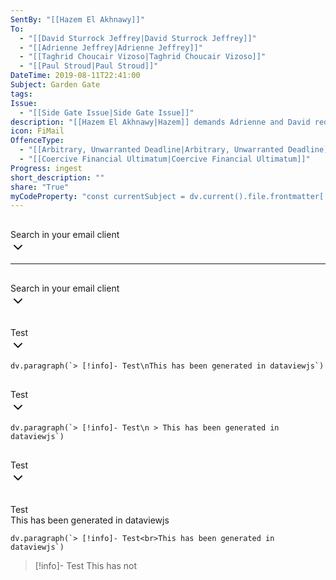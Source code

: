 ```yaml
---
SentBy: "[[Hazem El Akhnawy]]"
To:
  - "[[David Sturrock Jeffrey|David Sturrock Jeffrey]]"
  - "[[Adrienne Jeffrey|Adrienne Jeffrey]]"
  - "[[Taghrid Choucair Vizoso|Taghrid Choucair Vizoso]]"
  - "[[Paul Stroud|Paul Stroud]]"
DateTime: 2019-08-11T22:41:00
Subject: Garden Gate
tags: 
Issue:
  - "[[Side Gate Issue|Side Gate Issue]]"
description: "[[Hazem El Akhnawy|Hazem]] demands Adrienne and David redo the shareholder-agreed works to the [[Side Gate Issue|Side Gate]], threatening to hire a structural engineer if changes aren't made within 14 days."
icon: FiMail
OffenceType:
  - "[[Arbitrary, Unwarranted Deadline|Arbitrary, Unwarranted Deadline]]"
  - "[[Coercive Financial Ultimatum|Coercive Financial Ultimatum]]"
Progress: ingest
short_description: ""
share: "True"
myCodeProperty: "const currentSubject = dv.current().file.frontmatter['Subject'];const currentDateTime = dv.current().file.frontmatter['DateTime'];function gmailFormatDate(date, offset) {    const resultDate = new Date(date);    resultDate.setDate(resultDate.getDate() + offset);    return resultDate.toISOString().split('T')[0].replace(/-/g, '/');}const gmailFormattedFirstDate = currentDateTime ? gmailFormatDate(currentDateTime, -1) : `No start date`;const gmailFormattedLastDate = currentDateTime ? gmailFormatDate(currentDateTime, 1) : `No end date`;const searchFormattedDate = currentDateTime ? gmailFormatDate(currentDateTime, 0) : `No end date`;function displayFormatDate(dateString, offset) {  const dateObject = new Date(dateString);  dateObject.setDate(dateObject.getDate() + offset);  const formattedDate = [    dateObject.getDate().toString().padStart(2, '0'),    (dateObject.getMonth() + 1).toString().padStart(2, '0'),     dateObject.getFullYear()  ].join('-');  return formattedDate;}const displayFormattedFirstDate = currentDateTime ? displayFormatDate(currentDateTime, -1) : `No start date`;const displayFormattedLastDate = currentDateTime ? displayFormatDate(currentDateTime, 1) : `No end date`;const gmailSearchUrl = `https://mail.google.com/mail/u/0/#search/subject%3A(${encodeURIComponent(currentSubject)})+after%3A${encodeURIComponent(gmailFormattedFirstDate)}+before%3A${encodeURIComponent(gmailFormattedLastDate)}`;dv.paragraph(`> [!info]- Search in your email client\\n> <a href=\"${gmailSearchUrl}\">Search Gmail for \"${currentSubject}\" between ${displayFormattedFirstDate} and ${displayFormattedLastDate}</a>   \\`\\`\\`\\`\\`Subject: ${currentSubject} recieved: ${searchFormattedDate.replaceAll('/','-')}\\`\\`\\`\\`\\``);"
---
```

<p><span><div data-callout-metadata="" data-callout-fold="-" data-callout="info" class="callout is-collapsible is-collapsed node-insert-event drop-shadow"><div class="callout-title"><div class="callout-icon"><svg width="16" height="16"></svg></div><div class="callout-title-inner">Search in your email client</div><div class="callout-fold is-collapsed"><svg xmlns="http://www.w3.org/2000/svg" width="24" height="24" viewBox="0 0 24 24" fill="none" stroke="currentColor" stroke-width="2" stroke-linecap="round" stroke-linejoin="round" class="svg-icon lucide-chevron-down"><path d="m6 9 6 6 6-6"></path></svg></div></div><div class="callout-content" style="display: none;">
<p><a href="https://mail.google.com/mail/u/0/#search/subject%3A(Garden%20Gate)+after%3A2019%2F08%2F10+before%3A2019%2F08%2F12" target="_blank" rel="noopener">Search Gmail for "Garden Gate" between 10-08-2019 and 12-08-2019</a>   <code>Subject: Garden Gate recieved: 2019-08-11</code></p>
</div></div></span></p>

---
<p><span><div data-callout-metadata="" data-callout-fold="-" data-callout="info" class="callout is-collapsible is-collapsed node-insert-event drop-shadow"><div class="callout-title"><div class="callout-icon"><svg width="16" height="16"></svg></div><div class="callout-title-inner">Search in your email client</div><div class="callout-fold is-collapsed"><svg xmlns="http://www.w3.org/2000/svg" width="24" height="24" viewBox="0 0 24 24" fill="none" stroke="currentColor" stroke-width="2" stroke-linecap="round" stroke-linejoin="round" class="svg-icon lucide-chevron-down"><path d="m6 9 6 6 6-6"></path></svg></div></div><div class="callout-content" style="display: none;">
<p><a href="https://mail.google.com/mail/u/0/#search/subject%3A(Garden%20Gate)+after%3A2019%2F08%2F10+before%3A2019%2F08%2F12" target="_blank" rel="noopener">Search Gmail for "Garden Gate" between 10-08-2019 and 12-08-2019</a>   <code>Subject: Garden Gate recieved: 2019-08-11</code></p>
</div></div></span></p>

<p><span><div data-callout-metadata="" data-callout-fold="-" data-callout="info" class="callout is-collapsible is-collapsed node-insert-event drop-shadow"><div class="callout-title"><div class="callout-icon"><svg width="16" height="16"></svg></div><div class="callout-title-inner">Test</div><div class="callout-fold is-collapsed"><svg xmlns="http://www.w3.org/2000/svg" width="24" height="24" viewBox="0 0 24 24" fill="none" stroke="currentColor" stroke-width="2" stroke-linecap="round" stroke-linejoin="round" class="svg-icon lucide-chevron-down"><path d="m6 9 6 6 6-6"></path></svg></div></div><div class="callout-content" style="display: none;">
<p>This has been generated in dataviewjs</p>
</div></div></span></p>

```
dv.paragraph(`> [!info]- Test\nThis has been generated in dataviewjs`)
```

<p><span><div data-callout-metadata="" data-callout-fold="-" data-callout="info" class="callout is-collapsible is-collapsed node-insert-event drop-shadow"><div class="callout-title"><div class="callout-icon"><svg width="16" height="16"></svg></div><div class="callout-title-inner">Test</div><div class="callout-fold is-collapsed"><svg xmlns="http://www.w3.org/2000/svg" width="24" height="24" viewBox="0 0 24 24" fill="none" stroke="currentColor" stroke-width="2" stroke-linecap="round" stroke-linejoin="round" class="svg-icon lucide-chevron-down"><path d="m6 9 6 6 6-6"></path></svg></div></div><div class="callout-content" style="display: none;">
<p>This has been generated in dataviewjs</p>
</div></div></span></p>

```
dv.paragraph(`> [!info]- Test\n > This has been generated in dataviewjs`)
```


<p><span><div data-callout-metadata="" data-callout-fold="-" data-callout="info" class="callout is-collapsible is-collapsed node-insert-event drop-shadow"><div class="callout-title"><div class="callout-icon"><svg width="16" height="16"></svg></div><div class="callout-title-inner">Test</div><div class="callout-fold is-collapsed"><svg xmlns="http://www.w3.org/2000/svg" width="24" height="24" viewBox="0 0 24 24" fill="none" stroke="currentColor" stroke-width="2" stroke-linecap="round" stroke-linejoin="round" class="svg-icon lucide-chevron-down"><path d="m6 9 6 6 6-6"></path></svg></div></div><div class="callout-content" style="display: none;">
<p>This has been generated in dataviewjs</p>
</div></div></span></p>

<p><span><div data-callout-metadata="" data-callout-fold="-" data-callout="info" class="callout is-collapsible node-insert-event drop-shadow"><div class="callout-title"><div class="callout-icon"><svg width="16" height="16"></svg></div><div class="callout-title-inner">Test<br>This has been generated in dataviewjs</div></div></div></span></p>

```
dv.paragraph(`> [!info]- Test<br>This has been generated in dataviewjs`)
```

> [!info]- Test
> This has not
